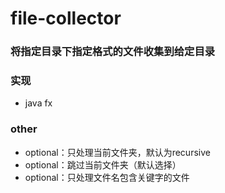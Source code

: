 # file-collector
### 将指定目录下指定格式的文件收集到给定目录
### 实现
- java fx

### other
- optional：只处理当前文件夹，默认为recursive
- optional：跳过当前文件夹（默认选择）
- optional：只处理文件名包含关键字的文件
